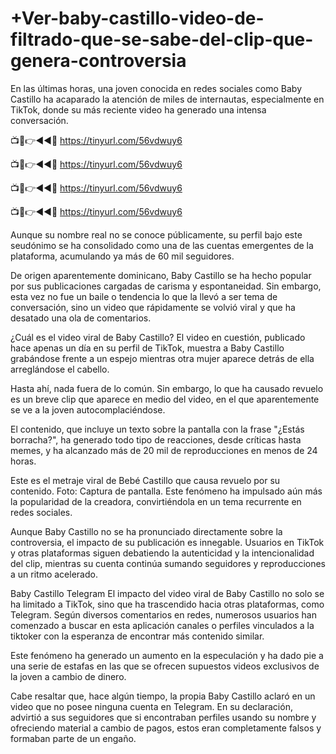 # +Ver-baby-castillo-video-de-filtrado-que-se-sabe-del-clip-que-genera-controversia

En las últimas horas, una joven conocida en redes sociales como Baby Castillo ha acaparado la atención de miles de internautas, especialmente en TikTok, donde su más reciente video ha generado una intensa conversación.

📺📱👉◄◄🔴 https://tinyurl.com/56vdwuy6

📺📱👉◄◄🔴 https://tinyurl.com/56vdwuy6

📺📱👉◄◄🔴 https://tinyurl.com/56vdwuy6

📺📱👉◄◄🔴 https://tinyurl.com/56vdwuy6


Aunque su nombre real no se conoce públicamente, su perfil bajo este seudónimo se ha consolidado como una de las cuentas emergentes de la plataforma, acumulando ya más de 60 mil seguidores.

De origen aparentemente dominicano, Baby Castillo se ha hecho popular por sus publicaciones cargadas de carisma y espontaneidad. Sin embargo, esta vez no fue un baile o tendencia lo que la llevó a ser tema de conversación, sino un video que rápidamente se volvió viral y que ha desatado una ola de comentarios.

¿Cuál es el video viral de Baby Castillo?
El video en cuestión, publicado hace apenas un día en su perfil de TikTok, muestra a Baby Castillo grabándose frente a un espejo mientras otra mujer aparece detrás de ella arreglándose el cabello.

Hasta ahí, nada fuera de lo común. Sin embargo, lo que ha causado revuelo es un breve clip que aparece en medio del video, en el que aparentemente se ve a la joven autocomplaciéndose.

El contenido, que incluye un texto sobre la pantalla con la frase "¿Estás borracha?", ha generado todo tipo de reacciones, desde críticas hasta memes, y ha alcanzado más de 20 mil de reproducciones en menos de 24 horas.


Este es el metraje viral de Bebé Castillo que causa revuelo por su contenido. Foto: Captura de pantalla.
Este fenómeno ha impulsado aún más la popularidad de la creadora, convirtiéndola en un tema recurrente en redes sociales.

Aunque Baby Castillo no se ha pronunciado directamente sobre la controversia, el impacto de su publicación es innegable. Usuarios en TikTok y otras plataformas siguen debatiendo la autenticidad y la intencionalidad del clip, mientras su cuenta continúa sumando seguidores y reproducciones a un ritmo acelerado.

Baby Castillo Telegram
El impacto del video viral de Baby Castillo no solo se ha limitado a TikTok, sino que ha trascendido hacia otras plataformas, como Telegram. Según diversos comentarios en redes, numerosos usuarios han comenzado a buscar en esta aplicación canales o perfiles vinculados a la tiktoker con la esperanza de encontrar más contenido similar.

Este fenómeno ha generado un aumento en la especulación y ha dado pie a una serie de estafas en las que se ofrecen supuestos videos exclusivos de la joven a cambio de dinero.

Cabe resaltar que, hace algún tiempo, la propia Baby Castillo aclaró en un video que no posee ninguna cuenta en Telegram. En su declaración, advirtió a sus seguidores que si encontraban perfiles usando su nombre y ofreciendo material a cambio de pagos, estos eran completamente falsos y formaban parte de un engaño.
